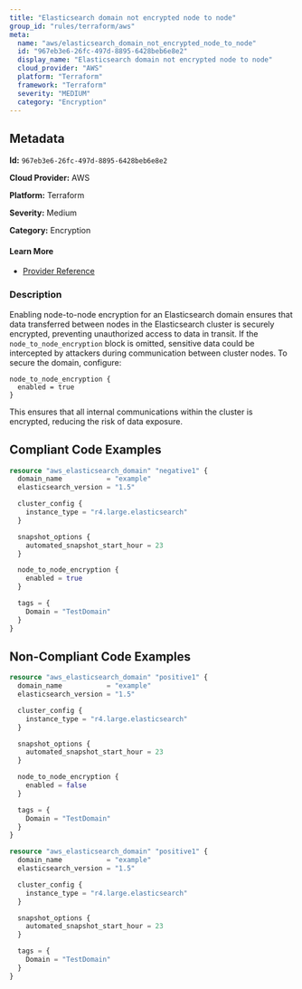 ```yaml
---
title: "Elasticsearch domain not encrypted node to node"
group_id: "rules/terraform/aws"
meta:
  name: "aws/elasticsearch_domain_not_encrypted_node_to_node"
  id: "967eb3e6-26fc-497d-8895-6428beb6e8e2"
  display_name: "Elasticsearch domain not encrypted node to node"
  cloud_provider: "AWS"
  platform: "Terraform"
  framework: "Terraform"
  severity: "MEDIUM"
  category: "Encryption"
---
```

## Metadata

**Id:** `967eb3e6-26fc-497d-8895-6428beb6e8e2`

**Cloud Provider:** AWS

**Platform:** Terraform

**Severity:** Medium

**Category:** Encryption

#### Learn More

 - [Provider Reference](https://registry.terraform.io/providers/hashicorp/aws/latest/docs/resources/elasticsearch_domain#node_to_node_encryption)

### Description

 Enabling node-to-node encryption for an Elasticsearch domain ensures that data transferred between nodes in the Elasticsearch cluster is securely encrypted, preventing unauthorized access to data in transit. If the `node_to_node_encryption` block is omitted, sensitive data could be intercepted by attackers during communication between cluster nodes. To secure the domain, configure:

```
node_to_node_encryption {
  enabled = true
}
```

This ensures that all internal communications within the cluster is encrypted, reducing the risk of data exposure.


## Compliant Code Examples
```terraform
resource "aws_elasticsearch_domain" "negative1" {
  domain_name           = "example"
  elasticsearch_version = "1.5"

  cluster_config {
    instance_type = "r4.large.elasticsearch"
  }

  snapshot_options {
    automated_snapshot_start_hour = 23
  }

  node_to_node_encryption {
    enabled = true
  }

  tags = {
    Domain = "TestDomain"
  }
}

```
## Non-Compliant Code Examples
```terraform
resource "aws_elasticsearch_domain" "positive1" {
  domain_name           = "example"
  elasticsearch_version = "1.5"

  cluster_config {
    instance_type = "r4.large.elasticsearch"
  }

  snapshot_options {
    automated_snapshot_start_hour = 23
  }

  node_to_node_encryption {
    enabled = false
  }

  tags = {
    Domain = "TestDomain"
  }
}

```

```terraform
resource "aws_elasticsearch_domain" "positive1" {
  domain_name           = "example"
  elasticsearch_version = "1.5"

  cluster_config {
    instance_type = "r4.large.elasticsearch"
  }

  snapshot_options {
    automated_snapshot_start_hour = 23
  }

  tags = {
    Domain = "TestDomain"
  }
}

```